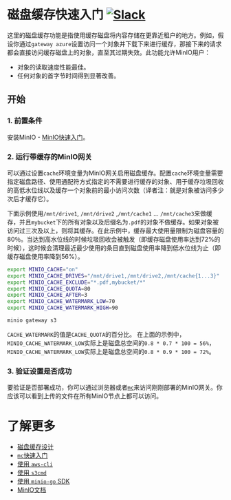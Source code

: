 # 磁盘缓存快速入门 [![Slack](https://slack.min.io/slack?type=svg)](https://slack.min.io)

这里的磁盘缓存功能是指使用缓存磁盘将内容存储在更靠近租户的地方。例如，假设你通过`gateway azure`设置访问一个对象并下载下来进行缓存，那接下来的请求都会直接访问缓存磁盘上的对象，直至其过期失效。此功能允许MinIO用户：
- 对象的读取速度性能最佳。
- 任何对象的首字节时间得到显著改善。

## 开始

### 1. 前置条件
安装MinIO - [MinIO快速入门](https://docs.min.io/cn/minio-quickstart-guide)。

### 2. 运行带缓存的MinIO网关
可以通过设置`cache`环境变量为MinIO网关启用磁盘缓存。配置`cache`环境变量需要指定磁盘路径、使用通配符方式指定的不需要进行缓存的对象、用于缓存垃圾回收的高低水位线以及缓存一个对象前的最小访问次数（译者注：就是对象被访问多少次后才缓存它）。

下面示例使用`/mnt/drive1`, `/mnt/drive2` ,`/mnt/cache1` ... `/mnt/cache3`来做缓存，并且`mybucket`下的所有对象以及后缀名为`.pdf`的对象不做缓存。如果对象被访问过三次及以上，则将其缓存。在此示例中，缓存最大使用量限制为磁盘容量的80％。当达到高水位线的时候垃圾回收会被触发（即缓存磁盘使用率达到72%的时候），这时候会清理最近最少使用的条目直到磁盘使用率降到低水位线为止（即缓存磁盘使用率降到56%）。

```bash
export MINIO_CACHE="on"
export MINIO_CACHE_DRIVES="/mnt/drive1,/mnt/drive2,/mnt/cache{1...3}"
export MINIO_CACHE_EXCLUDE="*.pdf,mybucket/*"
export MINIO_CACHE_QUOTA=80
export MINIO_CACHE_AFTER=3
export MINIO_CACHE_WATERMARK_LOW=70
export MINIO_CACHE_WATERMARK_HIGH=90

minio gateway s3
```

`CACHE_WATERMARK`的值是`CACHE_QUOTA`的百分比。
在上面的示例中，`MINIO_CACHE_WATERMARK_LOW`实际上是磁盘总空间的`0.8 * 0.7 * 100 = 56%`，`MINIO_CACHE_WATERMARK_LOW`实际上是磁盘总空间的`0.8 * 0.9 * 100 = 72%`。


### 3. 验证设置是否成功
要验证是否部署成功，你可以通过浏览器或者[`mc`](https://docs.min.io/cn/minio-client-quickstart-guide)来访问刚刚部署的MinIO网关。你应该可以看到上传的文件在所有MinIO节点上都可以访问。

# 了解更多
- [磁盘缓存设计](https://github.com/storj/minio/blob/master/docs/zh_CN/disk-caching/DESIGN.md)
- [`mc`快速入门](https://docs.min.io/cn/minio-client-quickstart-guide)
- [使用 `aws-cli`](https://docs.min.io/cn/aws-cli-with-minio)
- [使用 `s3cmd`](https://docs.min.io/cn/s3cmd-with-minio)
- [使用 `minio-go` SDK](https://docs.min.io/cn/golang-client-quickstart-guide)
- [MinIO文档](https://docs.min.io/cn/)
